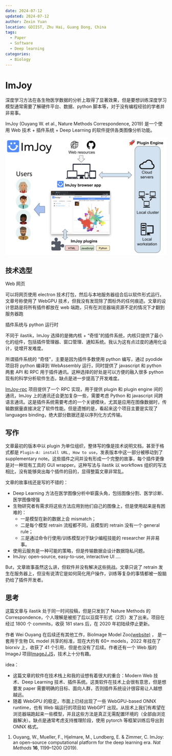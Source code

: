 ```yaml
---
date: 2024-07-12
updated: 2024-07-12
author: Zexin Yuan
location: GDIIST, Zhu Hai, Guang Dong, China
tags:
  - Paper
  - Software
  - Deep learning
categories:
  - Biology
---
```


# ImJoy

深度学习方法在各生物医学数据的分析上取得了显著效果，但是要想训练深度学习模型通常需要了解硬件平台、数据、python 脚本等，对于没有编程经验的学者并非易事。

ImJoy (Ouyang W. et al., Nature Methods Correspondence, 2019) 是一个使用 Web 技术 + 插件系统 + Deep Learning 的软件提供各类图像分析功能。

![ImJoy](https://github.com/imjoy-team/ImJoy/raw/master/docs/assets/imjoy-overview.jpg)


## 技术选型

Web 网页

可以将网页使用 electron 技术打包，然后与本地服务器组合后以软件形式运行。文章号称使用了 WebGPU 技术，但我没有发现除了图标外的任何痕迹。文章的设计思路是将所有插件都放在 web 端跑，只有在浏览器端资源不足的情况下才翻到服务器跑

插件系统与 python 运行时

不同于 ilastik，ImJoy 选择的是微内核 + “奇怪”的插件系统，内核只提供了最小化的组件，包括插件管理器、窗口管理、通知系统。我认为这有点过度的通用化设计，徒增开发难度。

所谓插件系统的 “奇怪”，主要是因为插件多数使用 python 编写，通过 pyodide 项目将 python 编译到 WebAssembly 运行，同时提供了 javascript 和 python 两套 API 和 RPC 用于插件通讯。这种选择的好处是可以方便的融入很多 python 现有的科学分析软件生态，缺点是进一步提高了开发难度。

[ImJoy-rpc](https://github.com/imjoy-team/imjoy-rpc/) 项目提供了一个 RPC 实现，用于提供 plugin 和 plugin engine 间的通讯，ImJoy 上的通讯还会更加复杂一些，需要考虑 Python 和 javascript 间跨语言通讯。这是插件系统需要考虑的一个关键模块，尤其是应用在图像数据时，传输数据量直接决定了软件性能。但是遗憾的是，看起来这个项目主要是实现了 languages binding，绝大部分数据还是以序列化方式传输。


## 写作

文章最初的版本中以 plugin 为单位组织，整体写的像是技术说明文档，甚至于格式都是 `Plugin-A: install URL, How to use`，发表版本中这一部分被移动到了 supplementary note。这些插件之间并没有形成一个完整的故事，每个插件更像是对一种现有工具的 GUI wrapper。这种写法与 ilastik 以 workflows 组织的写法相比，没有能够突出每个插件的目的，显得整篇文章非常乱。

文章的故事线还是写的不错的：
- Deep Learning 方法在医学图像分析中崭露头角，包括图像分割、医学诊断、医学图像增强
- 生物研究者有需求将这些方法应用到他们自己的图像上，但是使用起来是有困难的：
  - 一是模型在新的数据上会 mismatch；
  - 二是每个模型 retrain 流程都不同，且模型的 retrain 没有一个 general rule；
  - 三是通过命令行使用/训练模型对于缺少编程技能的 researcher 并非易事。
- 使用云服务是一种可能的策略，但是传输数据会设计数据隐私问题。
- ImJoy: open-source, easy-to-use, interactive UI ....

But，文章故事虽然这么讲，但软件并没有解决这些挑战。文章只说了 retrain 发生在服务器上，但没有说清它是如何简化用户操作，训练等复杂的事情都被一股脑扔给了插件开发者。


## 思考
这篇文章与 ilastik 处于同一时间投稿，但是只发到了 Nature Methods 的 Correspondence，个人理解是被拒了后以豆腐干形式（2页）发了出来。项目在经过 1800 个 commits，收获 181 stars 后，在 2020 年初陆续停止更新。

作者 Wei Ouyang 在后续还有其他工作，BioImage Model Zoo[(website)](https://bioimage.io/) ， 是一套用于生物 DL model 共享的标准，现在大约有 60+ models，2022 年挂在了 biorxiv 上，收获了 41 个引用，但是也没有了后续。作者还有一个 Web 版的 ImageJ 项目[ImageJ.JS](https://cnij.imjoy.io/)，技术上十分有趣。

idea：
- 这篇文章的软件在技术栈上和我的设想有着很大的重合：Modern Web 技术、Deep Learning 技术、插件系统。这类软件在技术上会很有意思，但是想要发 paper 需要明确的目标、面向人群，否则插件系统设计很容易让人越想越远。
- 随着 WebGPU 的稳定，市面上已经出现了一些 WebGPU-based ONNX runtime，也有 Web 端运行的项目如 WebGPT 出现。从技术上我们有希望在浏览器端跑起来一些模型，并且这些方法是真正无需配置环境的（全部由浏览器解决）。缺点是通常考虑支持推理阶段，使用 pytorch 等框架训练后导出到 ONNX 格式。

1. Ouyang, W., Mueller, F., Hjelmare, M., Lundberg, E. & Zimmer, C. ImJoy: an open-source computational platform for the deep learning era. *Nat Methods* **16**, 1199–1200 (2019).

